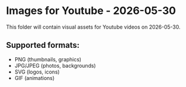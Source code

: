 # Images for Youtube - 2026-05-30

This folder will contain visual assets for Youtube videos on 2026-05-30.

## Supported formats:
- PNG (thumbnails, graphics)
- JPG/JPEG (photos, backgrounds)
- SVG (logos, icons)
- GIF (animations)
